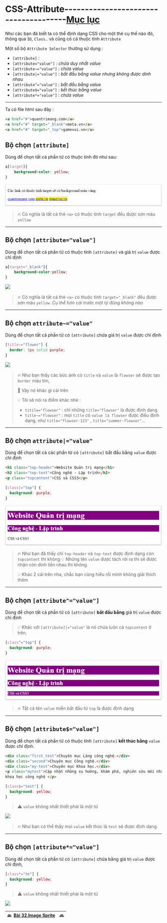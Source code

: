 # CSS-Attribute--------------------------------------[Mục lục](https://github.com/Zenfection/CSS)

Như các bạn đã biết ta có thể định dạng CSS cho một thẻ cụ thể nào đó, thông qua `ID`, `Class`.. và cũng có cả thuộc tính `Attribute`

Một số bộ `Attribute Selector` thường sử dụng :

- `[attribute]` : 
- `[attribute="value"]` : *chứa duy nhất value*
- `[attribute~="value"]` : *chứa value*
- `[attribute|="value"]` : *bắt đầu bằng value nhưng không được dính nhau*
- `[attribute^="value"]` :  *bắt đầu bằng value*
- `[attribute$="value"]` : *kết thúc bằng value*
- `[attribute*="value"]` : *chứa value*

---

Ta có file html sau đây : 

```html
<a href="#">quantrimang.com</a>
<a href="#" target="_blank">meta.vn</a>
<a href="#" target="_top">gamevui.vn</a>
```

## Bộ chọn `[attribute]`

Dùng để chọn tất cả phần tử có thuộc tính đó như sau:

```css
a[target]{
    background-color: yellow;
}
```

![Attribute-Selector-trong-CSS-1.png](https://raw.githubusercontent.com/Zenfection/Image/master/2021/01/14-23-07-49-Attribute-Selector-trong-CSS-1.png)

> 🔥 Có nghĩa là tất cả thẻ `<a>` có thuộc tính `target` đều được sơn màu `yellow`

---

## Bộ chọn `[attribute="value"]`

Dùng để chọn tất cả phần tử có thuộc tính `[attribute]` và giá trị `value` được chỉ định

```css
a[target="_blank"]{
    background-color:yellow;
}
```

![](https://st.quantrimang.com/photos/image/2019/04/18/Attribute-Selector-trong-CSS-2.png)

> 🔥 Có nghĩa là tất cả thẻ `<a>` có thuộc tính `target="_blank"` đều được sơn màu `yellow`. *Cụ thể hơn cái trước một tý đúng không nào*

---

## Bộ chọn `attribute~="value"`

Dùng để chọn tất cả phần tử có `[attribute]` chứa giá trị `value` được chỉ định

```css
[title~="flower"] {
  border: 5px solid purple;
}
```

![](https://st.quantrimang.com/photos/image/2019/04/18/Attribute-Selector-trong-CSS-3.jpg)

> 🔥 Như bạn thấy  các bức ảnh có `title` và `value` là `flowser` sẽ được tạo `border` màu tím,
> 
> 🤔 Vậy nó khác gì cái trên
> 
> 💡 Tôi sẽ nói ra điểm khác nhé :
> 
> - `titile="flowser"` : chỉ những `title="flowser"` là được định dạng
> - `title~="flowser"` : mọi `title` có `value là flowser` được điều định dạng, như `title="flowser-123"` , `title="summer-flowser"`...

---

## Bộ chọn `attribute|="value"`

Dùng để chọn tất cả các phần tử có  `[attribute]` bắt đầu bằng `value` được chỉ định

```html
<h1 class="top-header">Website Quản trị mạng</h1>
<h2 class="top-text">Công nghệ - Lập trình</h2>
<p class="topcontent">CSS và CSS3</p>
```

```css
[class|="top"] {
  background: purple;
}
```

![Attribute-Selector-trong-CSS-4.jpg](https://raw.githubusercontent.com/Zenfection/Image/master/2021/01/14-23-50-28-Attribute-Selector-trong-CSS-4.jpg)

> 🔥 Như bạn đã thấy chỉ `top-header` và `top-text` được định dạng còn `topcontent` thì không
> 💡 Những tên `value` được tách rời ra thì sẽ được nhận còn dính liền nhau thì không.
> 
> 💡 Khác 2 cái trên nha, chắc bạn cũng hiểu rồi mình không giải thích thêm

---

## Bộ chọn `[attribute^="value"]`

Dùng để chọn tất cả phần tử có `[attribute]` **bắt đầu bằng** giá trị `value` được chỉ định

> 💡 Khác với `[attribute]|="value"` là nó chứa luôn cả `topcontent` ở trên.

```css
[class^="top"] {
  background: purple;
}
```

![Attribute-Selector-trong-CSS-5.jpg](https://raw.githubusercontent.com/Zenfection/Image/master/2021/01/14-23-50-21-Attribute-Selector-trong-CSS-5.jpg)

> 🔥 Tất cả tên `value` miễn bắt đầu từ `top` là được định dạng

---

## Bộ chọn `[attribute$="value"]`

Dùng để chọn tất cả phần tử có thuộc tính `[attribute]` **kết thúc bằng** `value` được chỉ định.

```html
<div class="first_test">Chuyên mục Làng công nghệ.</div>
<div class="second">Chuyên mục Công nghệ.</div>
<div class="my-test">Chuyên mục Khoa học.</div>
<p class="mytest">Cập nhật những xu hướng, khám phá, nghiên cứu mới nhất về 
khoa học công nghệ </p>
```

```css
[class$="test"] {
  background: yellow;
}
```

>  ⚠️ `value` không nhất thiết phải là một từ

![](https://st.quantrimang.com/photos/image/2019/04/18/Attribute-Selector-trong-CSS-6.jpg)

> 🔥 Như bạn có thể thấy mọi `value` kết thúc là `test` sẽ được định dạng.

---

## Bộ chọn `[attribute*="value"]`

Dùng để chọn tất cả phần tử có `[attribute]` chứa bằng giá trị `value` được chỉ định,

```css
[class*="te"] {
  background: yellow;
}
```

> ⚠️ `value` không nhất thiết phải là một từ

![](https://st.quantrimang.com/photos/image/2019/04/18/Attribute-Selector-trong-CSS-6.jpg)

| 🔙  [Bài 32.Image Sprite](https://github.com/Zenfection/CSS/blob/master/BasicCSS/32.Image%20Sprite.md) |  🔜 |
| ---------------------------------------------------------------------------------------------------- | ----------------------------------------------------------------------------------------- |